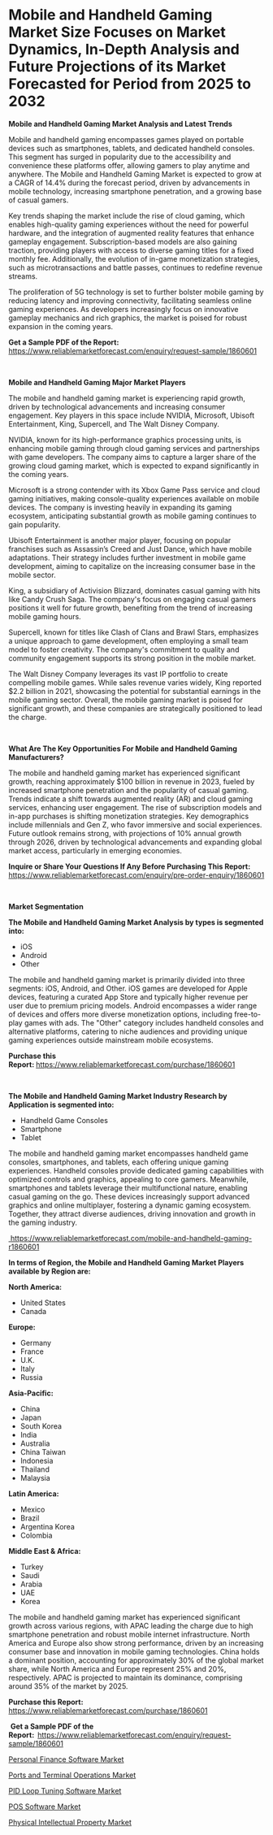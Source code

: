 <p><h1>Mobile and Handheld Gaming Market Size Focuses on Market Dynamics, In-Depth Analysis and Future Projections of its Market Forecasted for Period from 2025 to 2032</h1></p><p><strong>Mobile and Handheld Gaming Market Analysis and Latest Trends</strong></p>
<p><p>Mobile and handheld gaming encompasses games played on portable devices such as smartphones, tablets, and dedicated handheld consoles. This segment has surged in popularity due to the accessibility and convenience these platforms offer, allowing gamers to play anytime and anywhere. The Mobile and Handheld Gaming Market is expected to grow at a CAGR of 14.4% during the forecast period, driven by advancements in mobile technology, increasing smartphone penetration, and a growing base of casual gamers.</p><p>Key trends shaping the market include the rise of cloud gaming, which enables high-quality gaming experiences without the need for powerful hardware, and the integration of augmented reality features that enhance gameplay engagement. Subscription-based models are also gaining traction, providing players with access to diverse gaming titles for a fixed monthly fee. Additionally, the evolution of in-game monetization strategies, such as microtransactions and battle passes, continues to redefine revenue streams.</p><p>The proliferation of 5G technology is set to further bolster mobile gaming by reducing latency and improving connectivity, facilitating seamless online gaming experiences. As developers increasingly focus on innovative gameplay mechanics and rich graphics, the market is poised for robust expansion in the coming years.</p></p>
<p><strong>Get a Sample PDF of the Report:&nbsp;</strong> <a href="https://www.reliablemarketforecast.com/enquiry/request-sample/1860601?utm_campaign=1899&utm_medium=2&utm_source=Github&utm_content=ia&utm_term=09032025&utm_id=mobile-and-handheld-gaming">https://www.reliablemarketforecast.com/enquiry/request-sample/1860601</a></p>
<p>&nbsp;</p>
<p><strong>Mobile and Handheld Gaming Major Market Players</strong></p>
<p><p>The mobile and handheld gaming market is experiencing rapid growth, driven by technological advancements and increasing consumer engagement. Key players in this space include NVIDIA, Microsoft, Ubisoft Entertainment, King, Supercell, and The Walt Disney Company.</p><p>NVIDIA, known for its high-performance graphics processing units, is enhancing mobile gaming through cloud gaming services and partnerships with game developers. The company aims to capture a larger share of the growing cloud gaming market, which is expected to expand significantly in the coming years.</p><p>Microsoft is a strong contender with its Xbox Game Pass service and cloud gaming initiatives, making console-quality experiences available on mobile devices. The company is investing heavily in expanding its gaming ecosystem, anticipating substantial growth as mobile gaming continues to gain popularity.</p><p>Ubisoft Entertainment is another major player, focusing on popular franchises such as Assassin’s Creed and Just Dance, which have mobile adaptations. Their strategy includes further investment in mobile game development, aiming to capitalize on the increasing consumer base in the mobile sector.</p><p>King, a subsidiary of Activision Blizzard, dominates casual gaming with hits like Candy Crush Saga. The company's focus on engaging casual gamers positions it well for future growth, benefiting from the trend of increasing mobile gaming hours.</p><p>Supercell, known for titles like Clash of Clans and Brawl Stars, emphasizes a unique approach to game development, often employing a small team model to foster creativity. The company's commitment to quality and community engagement supports its strong position in the mobile market.</p><p>The Walt Disney Company leverages its vast IP portfolio to create compelling mobile games. While sales revenue varies widely, King reported $2.2 billion in 2021, showcasing the potential for substantial earnings in the mobile gaming sector. Overall, the mobile gaming market is poised for significant growth, and these companies are strategically positioned to lead the charge.</p></p>
<p>&nbsp;</p>
<p><strong>What Are The Key Opportunities For Mobile and Handheld Gaming Manufacturers?</strong></p>
<p><p>The mobile and handheld gaming market has experienced significant growth, reaching approximately $100 billion in revenue in 2023, fueled by increased smartphone penetration and the popularity of casual gaming. Trends indicate a shift towards augmented reality (AR) and cloud gaming services, enhancing user engagement. The rise of subscription models and in-app purchases is shifting monetization strategies. Key demographics include millennials and Gen Z, who favor immersive and social experiences. Future outlook remains strong, with projections of 10% annual growth through 2026, driven by technological advancements and expanding global market access, particularly in emerging economies.</p></p>
<p><strong>Inquire or Share Your Questions If Any Before Purchasing This Report:</strong> <a href="https://www.reliablemarketforecast.com/enquiry/pre-order-enquiry/1860601?utm_campaign=1899&utm_medium=2&utm_source=Github&utm_content=ia&utm_term=09032025&utm_id=mobile-and-handheld-gaming">https://www.reliablemarketforecast.com/enquiry/pre-order-enquiry/1860601</a></p>
<p>&nbsp;</p>
<p><strong>Market Segmentation</strong></p>
<p><strong>The Mobile and Handheld Gaming Market Analysis by types is segmented into:</strong></p>
<p><ul><li>iOS</li><li>Android</li><li>Other</li></ul></p>
<p><p>The mobile and handheld gaming market is primarily divided into three segments: iOS, Android, and Other. iOS games are developed for Apple devices, featuring a curated App Store and typically higher revenue per user due to premium pricing models. Android encompasses a wider range of devices and offers more diverse monetization options, including free-to-play games with ads. The "Other" category includes handheld consoles and alternative platforms, catering to niche audiences and providing unique gaming experiences outside mainstream mobile ecosystems.</p></p>
<p><strong>Purchase this Report:&nbsp;</strong><a href="https://www.reliablemarketforecast.com/purchase/1860601?utm_campaign=1899&utm_medium=2&utm_source=Github&utm_content=ia&utm_term=09032025&utm_id=mobile-and-handheld-gaming">https://www.reliablemarketforecast.com/purchase/1860601</a></p>
<p>&nbsp;</p>
<p><strong>The Mobile and Handheld Gaming Market Industry Research by Application is segmented into:</strong></p>
<p><ul><li>Handheld Game Consoles</li><li>Smartphone</li><li>Tablet</li></ul></p>
<p><p>The mobile and handheld gaming market encompasses handheld game consoles, smartphones, and tablets, each offering unique gaming experiences. Handheld consoles provide dedicated gaming capabilities with optimized controls and graphics, appealing to core gamers. Meanwhile, smartphones and tablets leverage their multifunctional nature, enabling casual gaming on the go. These devices increasingly support advanced graphics and online multiplayer, fostering a dynamic gaming ecosystem. Together, they attract diverse audiences, driving innovation and growth in the gaming industry.</p></p>
<p><a href="https://www.reliablemarketforecast.com/mobile-and-handheld-gaming-r1860601?utm_campaign=1899&utm_medium=2&utm_source=Github&utm_content=ia&utm_term=09032025&utm_id=mobile-and-handheld-gaming">&nbsp;https://www.reliablemarketforecast.com/mobile-and-handheld-gaming-r1860601</a></p>
<p><strong>In terms of Region, the Mobile and Handheld Gaming Market Players available by Region are:</strong></p>
<p>
    <p> <strong> North America: </strong>
        <ul>
            <li>United States</li>
            <li>Canada</li>
        </ul>
        </p> 
    <p> <strong> Europe: </strong>
        <ul>
            <li>Germany</li>
            <li>France</li>
            <li>U.K.</li>
            <li>Italy</li>
            <li>Russia</li>
        </ul>
        </p> 
    <p> <strong> Asia-Pacific: </strong>
        <ul>
            <li>China</li>
            <li>Japan</li>
            <li>South Korea</li>
            <li>India</li>
            <li>Australia</li>
            <li>China Taiwan</li>
            <li>Indonesia</li>
            <li>Thailand</li>
            <li>Malaysia</li>
        </ul>
        </p> 
    <p> <strong> Latin America: </strong>
        <ul>
            <li>Mexico</li>
            <li>Brazil</li>
            <li>Argentina Korea</li>
            <li>Colombia</li>
        </ul>
        </p> 
    <p> <strong> Middle East & Africa: </strong>
        <ul>
            <li>Turkey</li>
            <li>Saudi</li>
            <li>Arabia</li>
            <li>UAE</li>
            <li>Korea</li>
        </ul>
    </p>
    </p>
<p><p>The mobile and handheld gaming market has experienced significant growth across various regions, with APAC leading the charge due to high smartphone penetration and robust mobile internet infrastructure. North America and Europe also show strong performance, driven by an increasing consumer base and innovation in mobile gaming technologies. China holds a dominant position, accounting for approximately 30% of the global market share, while North America and Europe represent 25% and 20%, respectively. APAC is projected to maintain its dominance, comprising around 35% of the market by 2025.</p></p>
<p><strong>Purchase this Report: </strong><a href="https://www.reliablemarketforecast.com/purchase/1860601?utm_campaign=1899&utm_medium=2&utm_source=Github&utm_content=ia&utm_term=09032025&utm_id=mobile-and-handheld-gaming">https://www.reliablemarketforecast.com/purchase/1860601</a></p>
<p>&nbsp;<strong>Get a Sample PDF of the Report:&nbsp;&nbsp;</strong><a href="https://www.reliablemarketforecast.com/enquiry/request-sample/1860601?utm_campaign=1899&utm_medium=2&utm_source=Github&utm_content=ia&utm_term=09032025&utm_id=mobile-and-handheld-gaming">https://www.reliablemarketforecast.com/enquiry/request-sample/1860601</a></p>
<p><strong></strong></p>
<p><p><a href="https://github.com/drissahrouk/Market-Research-Report-List-1/blob/main/personal-finance-software-market.md?utm_campaign=1899&utm_medium=2&utm_source=Github&utm_content=ia&utm_term=09032025&utm_id=mobile-and-handheld-gaming">Personal Finance Software Market</a></p><p><a href="https://github.com/sahoolipko6f/Market-Research-Report-List-1/blob/main/ports-and-terminal-operations-market.md?utm_campaign=1899&utm_medium=2&utm_source=Github&utm_content=ia&utm_term=09032025&utm_id=mobile-and-handheld-gaming">Ports and Terminal Operations Market</a></p><p><a href="https://github.com/iontahoehlct/Market-Research-Report-List-1/blob/main/pid-loop-tuning-software-market.md?utm_campaign=1899&utm_medium=2&utm_source=Github&utm_content=ia&utm_term=09032025&utm_id=mobile-and-handheld-gaming">PID Loop Tuning Software Market</a></p><p><a href="https://github.com/rogetspate12/Market-Research-Report-List-1/blob/main/pos-software-market.md?utm_campaign=1899&utm_medium=2&utm_source=Github&utm_content=ia&utm_term=09032025&utm_id=mobile-and-handheld-gaming">POS Software Market</a></p><p><a href="https://github.com/nxauwedaroui2/Market-Research-Report-List-1/blob/main/physical-intellectual-property-market.md?utm_campaign=1899&utm_medium=2&utm_source=Github&utm_content=ia&utm_term=09032025&utm_id=mobile-and-handheld-gaming">Physical Intellectual Property Market</a></p></p>